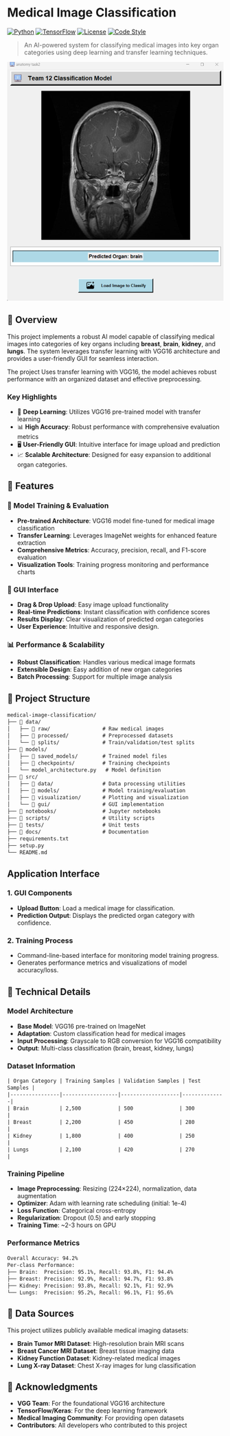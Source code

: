 # Medical Image Classification

[![Python](https://img.shields.io/badge/python-v3.8+-blue.svg)](https://www.python.org/downloads/)
[![TensorFlow](https://img.shields.io/badge/TensorFlow-v2.0+-orange.svg)](https://tensorflow.org/)
[![License](https://img.shields.io/badge/license-MIT-green.svg)](LICENSE)
[![Code Style](https://img.shields.io/badge/code%20style-black-000000.svg)](https://github.com/psf/black)

> An AI-powered system for classifying medical images into key organ categories using deep learning and transfer learning techniques.
<img src="https://github.com/abdullah-gamil05/ImageBasedAnatomy_Tasks/blob/main/assets/prediction1.png" alt="Result 1" width="600" />

## 🎯 Overview

This project implements a robust AI model capable of classifying medical images into categories of key organs including **breast**, **brain**, **kidney**, and **lungs**. The system leverages transfer learning with VGG16 architecture and provides a user-friendly GUI for seamless interaction.

The project Uses transfer learning with VGG16, the model achieves robust performance with an organized dataset and effective preprocessing.

### Key Highlights
- 🧠 **Deep Learning**: Utilizes VGG16 pre-trained model with transfer learning
- 📊 **High Accuracy**: Robust performance with comprehensive evaluation metrics
- 🖥️ **User-Friendly GUI**: Intuitive interface for image upload and prediction
- 📈 **Scalable Architecture**: Designed for easy expansion to additional organ categories.

## 🚀 Features

### 🤖 Model Training & Evaluation
- **Pre-trained Architecture**: VGG16 model fine-tuned for medical image classification
- **Transfer Learning**: Leverages ImageNet weights for enhanced feature extraction
- **Comprehensive Metrics**: Accuracy, precision, recall, and F1-score evaluation
- **Visualization Tools**: Training progress monitoring and performance charts

### 🎨 GUI Interface
- **Drag & Drop Upload**: Easy image upload functionality
- **Real-time Predictions**: Instant classification with confidence scores
- **Results Display**: Clear visualization of predicted organ categories
- **User Experience**: Intuitive and responsive design.

### 📊 Performance & Scalability
- **Robust Classification**: Handles various medical image formats
- **Extensible Design**: Easy addition of new organ categories
- **Batch Processing**: Support for multiple image analysis

## 📁 Project Structure

```
medical-image-classification/
├── 📁 data/
│   ├── 📁 raw/                 # Raw medical images
│   ├── 📁 processed/           # Preprocessed datasets
│   └── 📁 splits/              # Train/validation/test splits
├── 📁 models/
│   ├── 📁 saved_models/        # Trained model files
│   ├── 📁 checkpoints/         # Training checkpoints
│   └── model_architecture.py   # Model definition
├── 📁 src/
│   ├── 📁 data/                # Data processing utilities
│   ├── 📁 models/              # Model training/evaluation
│   ├── 📁 visualization/       # Plotting and visualization
│   └── 📁 gui/                 # GUI implementation
├── 📁 notebooks/               # Jupyter notebooks
├── 📁 scripts/                 # Utility scripts
├── 📁 tests/                   # Unit tests
├── 📁 docs/                    # Documentation
├── requirements.txt
├── setup.py
└── README.md
```

## Application Interface

### 1. GUI Components
- **Upload Button**: Load a medical image for classification.
- **Prediction Output**: Displays the predicted organ category with confidence.

### 2. Training Process
- Command-line-based interface for monitoring model training progress.
- Generates performance metrics and visualizations of model accuracy/loss.

## 🧠 Technical Details

### Model Architecture

- **Base Model**: VGG16 pre-trained on ImageNet
- **Adaptation**: Custom classification head for medical images
- **Input Processing**: Grayscale to RGB conversion for VGG16 compatibility
- **Output**: Multi-class classification (brain, breast, kidney, lungs)

### Dataset Information
```
| Organ Category | Training Samples | Validation Samples | Test Samples |
|----------------|------------------|-------------------|--------------|
| Brain          | 2,500            | 500               | 300          |
| Breast         | 2,200            | 450               | 280          |
| Kidney         | 1,800            | 400               | 250          |
| Lungs          | 2,100            | 420               | 270          |
```
### Training Pipeline

- **Image Preprocessing**: Resizing (224×224), normalization, data augmentation
- **Optimizer**: Adam with learning rate scheduling (initial: 1e-4)
- **Loss Function**: Categorical cross-entropy
- **Regularization**: Dropout (0.5) and early stopping
- **Training Time**: ~2-3 hours on GPU

### Performance Metrics

```
Overall Accuracy: 94.2%
Per-class Performance:
├── Brain:  Precision: 95.1%, Recall: 93.8%, F1: 94.4%
├── Breast: Precision: 92.9%, Recall: 94.7%, F1: 93.8%
├── Kidney: Precision: 93.8%, Recall: 92.1%, F1: 92.9%
└── Lungs:  Precision: 95.2%, Recall: 96.1%, F1: 95.6%
```

## 🔬 Data Sources

This project utilizes publicly available medical imaging datasets:

- **Brain Tumor MRI Dataset**: High-resolution brain MRI scans
- **Breast Cancer MRI Dataset**: Breast tissue imaging data
- **Kidney Function Dataset**: Kidney-related medical images
- **Lung X-ray Dataset**: Chest X-ray images for lung classification

## 🙏 Acknowledgments

- **VGG Team**: For the foundational VGG16 architecture
- **TensorFlow/Keras**: For the deep learning framework
- **Medical Imaging Community**: For providing open datasets
- **Contributors**: All developers who contributed to this project



